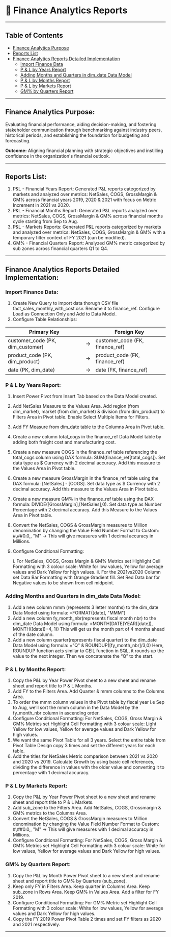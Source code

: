 # 💸 Finance Analytics Reports
---

## Table of Contents
- [Finance Analytics Purpose](#Finance-Analytics-Purpose)
- [Reports List](#Reports-List)
- [Finance Analytics Reports Detailed Implementation](#Finance-Analytics-Reports-Detailed-Implementation)
  - [Import Finance Data](#Import-Finance-Data)
  - [P & L by Years Report](#P--L-by-Years-Report)
  - [Adding Months and Quarters in dim_date Data Model](#Adding-Months-and-Quarters-in-dim_date-Data-Model)
  - [P & L by Months Report](#P--L-by-Months-Report)
  - [P & L by Markets Report](#P--L-by-Markets-Report)
  - [GM% by Quarters Report](#GM-by-Quarters-Report)

---

## Finance Analytics Purpose:
Evaluating financial performance, aiding decision-making, and fostering stakeholder communication through benchmarking against industry peers, historical periods, and establishing the foundation for budgeting and forecasting.

**Outcome:** Aligning financial planning with strategic objectives and instilling confidence in the organization's financial outlook.

---

## Reports List:
1. P&L - Financial Years Report: Generated P&L reports categorized by markets and analyzed over metrics: NetSales, COGS, GrossMargin & GM% across financial years 2019, 2020 & 2021 with focus on Metric Increment in 2021 vs 2020.
2. P&L - Financial Months Report: Generated P&L reports analyzed over metrics: NetSales, COGS, GrossMargin & GM% across financial months cycle starting from Sep to Aug.
3. P&L - Markets Reports: Generated P&L reports categorized by markets and analyzed over metrics: NetSales, COGS, GrossMargin & GM% with a temporary filter context of FY 2021 (can be modified).
4. GM% - Financial Quarters Report: Analyzed GM% metric categorized by sub zones across financial quarters Q1 to Q4.

---

## Finance Analytics Reports Detailed Implementation:

### Import Finance Data:
1. Create New Query to import data thorugh CSV file fact_sales_monthly_with_cost.csv. Rename it to finance_ref. Configure Load as Connection Only and Add to Data Model.
2. Configure Table Relationships:

|Primary Key| |Foreign Key|
|-|-|-|
|customer_code (PK, dim_customer)|→|customer_code (FK, finance_ref)|
|product_code (PK, dim_product)|→|product_code (FK, finance_ref)|
|date (PK, dim_date)|→|date (FK, finance_ref)|

### P & L by Years Report:
1. Insert Power Pivot from Insert Tab based on the Data Model created.
2. Add NetSales Measure to the Values Area. Add region (from dim_market), market (from dim_market) & division (from dim_product) to Filters Area in Pivot table. Enable Select Multiple Items for Filters.
3. Add FY Measure from dim_date table to the Columns Area in Pivot table.
4. Create a new column total_cogs in the finance_ref Data Model table by adding both freight cost and manufacturing cost.
5. Create a new measure COGS in the finance_ref table referencing the total_cogs column using DAX formula: SUM(finance_ref[total_cogs]). Set data type as $ Currency with 2 decimal accuracy. Add this measure to the Values Area in Pivot table.
6. Create a new measure GrossMargin in the finance_ref table using the DAX formula: [NetSales] - [COGS]. Set data type as $ Currency with 2 decimal accuracy. Add this measure to the Values Area in Pivot table.
7. Create a new measure GM% in the finance_ref table using the DAX formula: DIVIDE([GrossMargin],[NetSales],0). Set data type as Number Percentage with 2 decimal accuracy. Add this Measure to the Values Area in Pivot table.
8. Convert the NetSales, COGS & GrossMargin measures to Million denomination by changing the Value Field Number Format to Custom: #,##0.0,, "M" → This will give measures with 1 decimal accuracy in Millions.
9. Configure Conditional Formatting:

    i. For NetSales, COGS, Gross Margin & GM% Metrics set Highlight Cell Formatting with 3 colour scale: White for low values, Yellow for average values and Dark Yellow for high values.
    ii. For the 2021vs2020 Column set Data Bar Formatting with Orange Gradient fill. Set Red Data bar for Negative values to be shown from cell midpoint.

### Adding Months and Quarters in dim_date Data Model:
1. Add a new column mmm (represents 3 letter months) to the dim_date Data Model using formula: =FORMAT([date], "MMM")
2. Add a new column fy_month_nbr(represents fiscal month nbr) to the dim_date Data Model using formula: =MONTH(DATE(YEAR([date]), MONTH([date])+4, 1))
This will get us the month part of 4 months ahead of the date column.
3. Add a new column quarter(represents fiscal quarter) to the dim_date Data Model using formula: ="Q" & ROUNDUP([fy_month_nbr]/3,0)
Here, ROUNDUP function acts similar to CEIL function in SQL, it rounds up the value to the next integer. Then we concatenate the “Q” to the start.

### P & L by Months Report:
1. Copy the P&L by Year Power Pivot sheet to a new sheet and rename sheet and report title to P & L Months.
2. Add FY to the Filters Area. Add Quarter & mmm columns to the Columns Area.
3. To order the mmm column values in the Pivot table by fiscal year i.e Sep to Aug, we’ll sort the mmm column in the Data Model by the  fy_month_nbr column in ascending order.
4. Configure Conditional Formatting: For NetSales, COGS, Gross Margin & GM% Metrics set Highlight Cell Formatting with 3 colour scale: Light Yellow for low values, Yellow for average values and Dark Yellow for high values.
5. We want the same Pivot Table for all 3 years. Select the entire table from Pivot Table Design copy 3 times and set the different years for each table.
6. Add the titles for NetSales Metric comparison between 2021 vs 2020 and 2020 vs 2019. Calculate Growth by using basic cell references, dividing the difference in values with the older value and converting it to percentage with 1 decimal accuracy.

### P & L by Markets Report:
1. Copy the P&L by Year Power Pivot sheet to a new sheet and rename sheet and report title to P & L Markets.
2. Add sub_zone to the Filters Area. Add NetSales, COGS, Grossmargin & GM% metrics to the Columns Area.
3. Convert the NetSales, COGS & GrossMargin measures to Million denomination by changing the Value Field Number Format to Custom: #,##0.0,, "M" → This will give measures with 1 decimal accuracy in Millions.
4. Configure Conditional Formatting: For NetSales, COGS, Gross Margin & GM% Metrics set Highlight Cell Formatting with 3 colour scale: White for low values, Yellow for average values and Dark Yellow for high values.

### GM% by Quarters Report:
1. Copy the P&L by Month Power Pivot sheet to a new sheet and rename sheet and report title to  GM% by Quarters (sub_zone).
2. Keep only FY in Filters Area. Keep quarter in Columns Area. Keep sub_zone in Rows Area. Keep GM% in Values Area. Add a filter for FY 2019.
3. Configure Conditional Formatting: For GM% Metric set Highlight Cell Formatting with 3 colour scale: White for low values, Yellow for average values and Dark Yellow for high values.
4. Copy the FY 2019 Power Pivot Table 2 times and set FY filters as 2020 and 2021 respectively.

---
